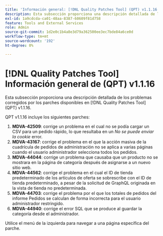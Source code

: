 ```yaml
---
title: 'Información general: [!DNL Quality Patches Tool] (QPT) v1.1.16'
description: Esta subsección proporciona una descripción detallada de los problemas corregidos por los parches disponibles en [!DNL Quality Patches Tool] (QPT) v1.1.16.
exl-id: 1a9cdcda-ca01-48aa-8387-60609f81d758
feature: Tools and External Services
role: Admin
source-git-commit: 1d2e0c1b4a8e3d79a362500ee3ec7bde84a6ce0d
workflow-type: tm+mt
source-wordcount: '192'
ht-degree: 0%

---
```


# [!DNL Quality Patches Tool] Información general de (QPT) v1.1.16

Esta subsección proporciona una descripción detallada de los problemas corregidos por los parches disponibles en [!DNL Quality Patches Tool] (QPT) v1.1.16.

QPT v1.1.16 incluye los siguientes parches:

1. **MDVA-42509**: corrige un problema en el cual no se podía cargar un CSV para un pedido rápido, lo que resultaba en un *No se puede enviar la cookie* error.
1. **MDVA-43167**: corrige el problema en el que la acción masiva de la cuadrícula de pedidos de administración no se aplica a varias páginas cuando el usuario administrador selecciona todos los pedidos.
1. **MDVA-44044**: corrige un problema que causaba que un producto no se mostrara en la página de categoría después de asignarse a un nuevo sitio web.
1. **MDVA-44562**: corrige el problema en el cual el ID de tienda predeterminado de los artículos de oferta se sobrescribe con el ID de tienda predeterminado, a pesar de la solicitud de GraphQL originada en la vista de tienda no predeterminada.
1. **MDVA-44703**: corrige el problema por el que los totales de pedidos del informe Pedidos se calculan de forma incorrecta para el usuario administrador restringido.
1. **MDVA-44940**: corrige el error SQL que se produce al guardar la categoría desde el administrador.

Utilice el menú de la izquierda para navegar a una página específica del parche.
